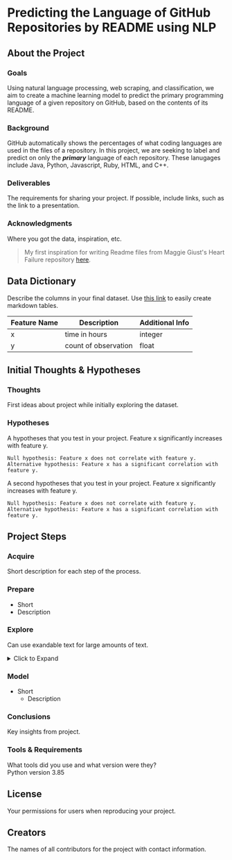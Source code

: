 # Predicting the Language of GitHub Repositories by README using NLP
## About the Project
### Goals
Using natural language processing, web scraping, and classification, we aim to create a machine learning model to predict the primary programming language of a given repository on GitHub, based on the contents of its README.

### Background
GitHub automatically shows the percentages of what coding languages are used in the files of a repository. In this project, we are seeking to label and predict on only the ***primary*** language of each repository. These lanugages include Java, Python, Javascript, Ruby, HTML, and C++.

### Deliverables
The requirements for sharing your project. If possible, include links, such as the link to a presentation.

### Acknowledgments
Where you got the data, inspiration, etc. 
> My first inspiration for writing Readme files from Maggie Giust's Heart Failure repository [here](https://github.com/magsgiust/heart_failure).

## Data Dictionary
Describe the columns in your final dataset. Use [this link](https://www.tablesgenerator.com/markdown_tables) to easily create markdown tables.

| Feature Name | Description          | Additional Info |
|--------------|----------------------|-----------------|
| x            | time in hours        | integer         |
| y            | count of observation | float           |

## Initial Thoughts & Hypotheses
### Thoughts
First ideas about project while initially exploring the dataset.

### Hypotheses
A hypotheses that you test in your project. Feature x significantly increases with feature y.
```
Null hypothesis: Feature x does not correlate with feature y.
Alternative hypothesis: Feature x has a significant correlation with feature y.
```

A second hypotheses that you test in your project. Feature x significantly increases with feature y.
```
Null hypothesis: Feature x does not correlate with feature y.
Alternative hypothesis: Feature x has a significant correlation with feature y.
```

## Project Steps
### Acquire
Short description for each step of the process.
### Prepare
- Short
- Description
### Explore
Can use exandable text for large amounts of text.
<details>
  <summary> Click to Expand </summary>
  
  Text goes in here. Maybe an image.
  ### Headers Still Work
  If you add an empty line between the summary code and text.
</details>

### Model
- Short
  - Description
  
### Conclusions
Key insights from project.


### Tools & Requirements
What tools did you use and what version were they?  
Python version 3.85

## License
Your permissions for users when reproducing your project.

## Creators
The names of all contributors for the project with contact information.
